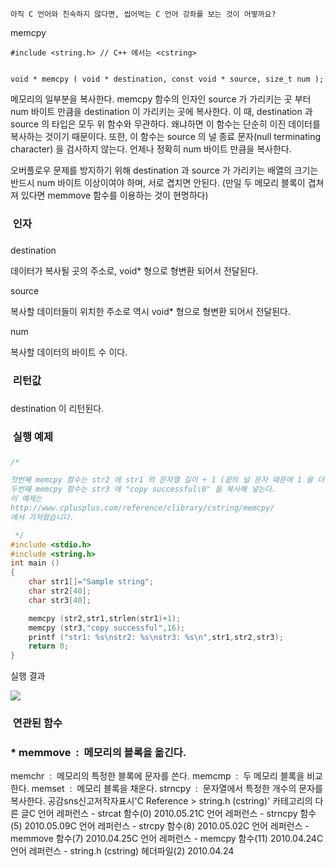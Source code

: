 

```warning
아직 C 언어와 친숙하지 않다면, 씹어먹는 C 언어 강좌를 보는 것이 어떻까요?

```

memcpy
```info
#include <string.h> // C++ 에서는 <cstring>


void * memcpy ( void * destination, const void * source, size_t num );

```

메모리의 일부분을 복사한다. 
memcpy 함수의 인자인 source 가 가리키는 곳 부터 num 바이트 만큼을 destination 이 가리키는 곳에 복사한다. 
이 때, destination 과 source 의 타입은 모두 위 함수와 무관하다. 왜냐하면 이 함수는 단순히 이진 데이터를 복사하는 것이기 때문이다. 또한, 이 함수는 source 의 널 종료 문자(null terminating character) 을 검사하지 않는다. 언제나 정확히 num 바이트 만큼을 복사한다. 

오버플로우 문제를 방지하기 위해 destination 과 source 가 가리키는 배열의 크기는 반드시 num 바이트 이상이여야 하며, 서로 겹치면 안된다. (만일 두 메모리 블록이 겹쳐져 있다면 memmove 함수를 이용하는 것이 현명하다) 

###  인자
### 
destination

데이터가 복사될 곳의 주소로, void* 형으로 형변환 되어서 전달된다. 

source

복사할 데이터들이 위치한 주소로 역시 void* 형으로 형변환 되어서 전달된다.

num

복사할 데이터의 바이트 수 이다. 

###  리턴값
### 
destination 이 리턴된다. 

###  실행 예제
### 
```cpp
/* 

첫번째 memcpy 함수는 str2 에 str1 의 문자열 길이 + 1 (끝의 널 문자 때문에 1 을 더해줌) 만큼을 str2 에 복사해 넣는다.
두번째 memcpy 함수는 str3 에 "copy successful\0" 을 복사해 넣는다. 
이 예제는
http://www.cplusplus.com/reference/clibrary/cstring/memcpy/
에서 가져왔습니다. 

 */
#include <stdio.h>
#include <string.h>
int main ()
{
    char str1[]="Sample string";
    char str2[40];
    char str3[40];

    memcpy (str2,str1,strlen(str1)+1);
    memcpy (str3,"copy successful",16);
    printf ("str1: %s\nstr2: %s\nstr3: %s\n",str1,str2,str3);
    return 0;
}
```

실행 결과

![](http://img1.daumcdn.net/thumb/R1920x0/?fname=http%3A%2F%2Fcfile22.uf.tistory.com%2Fimage%2F110F06254BD40CE9845AFA)

###  연관된 함수
### * memmove  :  메모리의 블록을 옮긴다. 
memchr  :  메모리의 특정한 블록에 문자를 쓴다. 
memcmp  :  두 메모리 블록을 비교한다. 
memset  :  메모리 블록을 채운다. strncpy  :  문자열에서 특정한 개수의 문자를 복사한다.
공감sns신고저작자표시'C Reference > string.h (cstring)' 카테고리의 다른 글C 언어 레퍼런스 - strcat 함수(0)
2010.05.21C 언어 레퍼런스 - strncpy 함수(5)
2010.05.09C 언어 레퍼런스 - strcpy 함수(8)
2010.05.02C 언어 레퍼런스 - memmove 함수(7)
2010.04.25C 언어 레퍼런스 - memcpy 함수(11)
2010.04.24C 언어 레퍼런스 - string.h (cstring) 헤더파일(2)
2010.04.24

